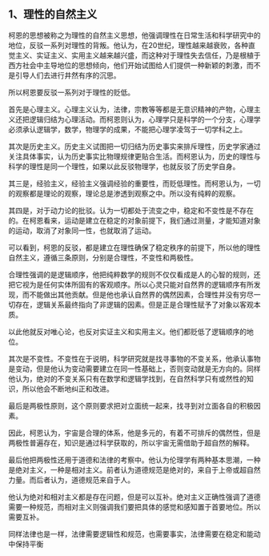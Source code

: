 <h2>1、理性的自然主义</h2><p data-pid="9gt1rECw">柯恩的思想被称之为理性的自然主义思想，他强调理性在日常生活和科学研究中的地位，反驳一系列对理性的背叛。他认为，在20世纪，理性越来越衰败，各种直觉主义、实证主义、实用主义越来越兴盛，而这种对于理性失去信任，乃是根植于西方社会中主导地位的思想倾向，他们开始试图给人们提供一种新颖的刺激，而不是引导人们去进行井然有序的沉思。</p><p data-pid="0ZjxGx0W">所以柯恩要反驳一系列对于理性的贬低。</p><p data-pid="jHtBSIAi">首先是心理主义。心理主义认为，法律，宗教等等都是无意识精神的产物，心理主义还把逻辑归结为心理活动。而柯恩则认为，心理学只是科学的一个分支，心理学必须承认逻辑学，数学，物理学的成果，不能把心理学凌驾于一切学科之上。</p><p data-pid="uZW_S4rS">其次是历史主义。历史主义试图把一切归结为历史事实来排斥理性，历史学家通过关注具体事实，认为历史事实比物理规律更贴合生活。而柯恩认为，历史的理性与科学的理性是同一个理性，如果以此反驳物理学，也就反驳了历史学自身。</p><p data-pid="0pXb_fe_">其三是，经验主义，经验主义强调经验的重要性，而贬低理性。而柯恩认为，一切的观察都是理论的观察，理论总是渗透到观察之中。所以没有纯粹的观察。</p><p data-pid="K4PJHQJ0">其四是，对于动力论的批驳。认为一切都处于流变之中，稳定和不变性是不存在的。在柯恩看来，运动是建立在稳定的对象前提下，我们通过测量，才能知道对象的运动，取消了对象同一性，也就取消了运动。</p><p data-pid="AkqdmeHq">可以看到，柯恩的反驳，都是建立在理性确保了稳定秩序的前提下，所以他的理性自然主义，遵循三条原则，分别是合理性，不变性和两极性。</p><p data-pid="UKljnDCA">合理性强调的是逻辑顺序，他把纯粹数学的规则不仅仅看成是人的心智的规则，还把它视为是任何实体所固有的客观顺序。所以心灵只能对自然界的逻辑顺序有所发现，而不能做出其他贡献。但是他也承认自然界的偶然因素，合理性并没有穷尽一切存在，逻辑关系最终指向了非逻辑的因素。但是正是合理性赋予了对象以客观本质。</p><p data-pid="CuIauAcg">以此他就反对唯心论，也反对实证主义和实用主义。他们都贬低了逻辑顺序的地位。</p><p data-pid="PJlEs8oD">其次是不变性。不变性在于说明，科学研究就是找寻事物的不变关系，他承认事物是变动，但是他认为变动需要建立在同一性基础上，否则变动就是无方向的。同样他认为，绝对的不变关系只有在数学和逻辑学找到，在自然科学只有或然性的知识，所以他会不断地纠正和改进。</p><p data-pid="vhZYTebI">最后是两极性原则，这个原则要求把对立面统一起来，找寻到对立面各自的积极因素。</p><p data-pid="NOP5riAP">因此，柯恩认为，宇宙是合理的体系，他是多元的，有着不可排斥的偶然性，但是两极性普遍存在，知识是通过科学获取的，所以宇宙无需借助于超自然的解释。</p><p data-pid="kjUJRW82">最后他把两极性还用于道德和法律的考察中。他认为伦理学有两种基本思潮，一种是绝对主义，一种是相对主义。前者认为道德规范是绝对的，来自于上帝或超自然力量。而后者认为，道德规范来自于人。</p><p data-pid="cAiXdFv7">他认为绝对和相对主义都是存在问题，但是可以互补。绝对主义正确性强调了道德需要一种规范，而相对主义则强调我们要把具体的感觉和感知置于首要地位。所以需要互补。</p><p data-pid="Q8be8TP-">同样法律也是一样，法律需要逻辑性和规范，也需要事实，法律需要在稳定和能动中保持平衡</p><p></p><p></p><p></p><p></p><p></p><p></p><p></p><p></p><p></p>